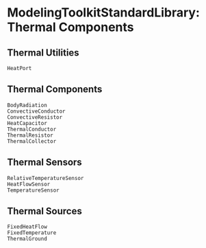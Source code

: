 # ModelingToolkitStandardLibrary: Thermal Components

## Thermal Utilities

```@docs
HeatPort
```

## Thermal Components

```@docs
BodyRadiation
ConvectiveConductor
ConvectiveResistor
HeatCapacitor
ThermalConductor
ThermalResistor
ThermalCollector
```

## Thermal Sensors

```@docs
RelativeTemperatureSensor
HeatFlowSensor
TemperatureSensor
```

## Thermal Sources

```@docs
FixedHeatFlow
FixedTemperature
ThermalGround 
```